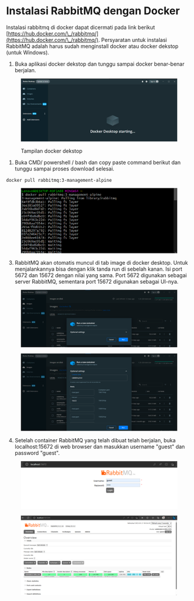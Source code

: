 # Instalasi RabbitMQ dengan Docker

Instalasi rabbitmq di docker dapat dicermati pada link berikut [https://hub.docker.com/\_/rabbitmq/](https://hub.docker.com/\_/rabbitmq/). Persyaratan untuk instalasi RabbitMQ adalah harus sudah menginstall docker atau docker dekstop (untuk Windows).

1. Buka aplikasi docker dekstop dan tunggu sampai docker benar-benar berjalan.

<figure><img src="../.gitbook/assets/d (1).png" alt=""><figcaption><p>Tampilan docker dekstop</p></figcaption></figure>

1. Buka CMD/ powershell / bash dan copy paste command berikut dan tunggu sampai proses download selesai.

```
docker pull rabbitmq:3-management-alpine
```

<figure><img src="../.gitbook/assets/r 1.png" alt=""><figcaption></figcaption></figure>

3. RabbitMQ akan otomatis muncul di tab image di docker desktop. Untuk menjalankannya bisa dengan klik tanda run di sebelah kanan. Isi port 5672 dan 15672 dengan nilai yang sama. Port 5672 digunakan sebagai server RabbitMQ, sementara port 15672 digunakan sebagai UI-nya.

<figure><img src="../.gitbook/assets/os.png" alt=""><figcaption></figcaption></figure>

<figure><img src="../.gitbook/assets/detail.png" alt=""><figcaption></figcaption></figure>

4. Setelah container RabbitMQ yang telah dibuat telah berjalan, buka localhost:15672 di web browser dan masukkan username "guest" dan password "guest".

<figure><img src="../.gitbook/assets/UI.png" alt=""><figcaption></figcaption></figure>

<figure><img src="../.gitbook/assets/rabbit.png" alt=""><figcaption></figcaption></figure>
